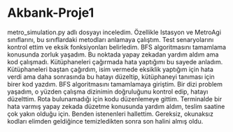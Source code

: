 # Akbank-Proje1
metro_simulation.py adlı dosyayı inceledim. Özellikle Istasyon ve MetroAgi sınıflarını, bu sınıflardaki metodları anlamaya çalıştım.
Test senaryolarını kontrol ettim ve eksik fonksiyonları belirledim.
BFS algoritmasını tamamlama konusunda zorluk yaşadım. Bu noktada yapay zekadan yardım aldım ama kod çalışmadı. Kütüphaneleri çağırmada hata yaptığımı bu sayede anladım.
Kütüphaneleri baştan çağırdım, isim vermede eksiklik yaptığım için hata verdi ama daha sonrasında bu hatayı düzeltip, kütüphaneyi tanıması için birer kod yazdım.
BFS algoritmasını tamamlamaya giriştim. 
Bir dizi problem yaşadım, o yüzden çalışma dizinimin doğruluğunu kontrol edip, hatayı düzelttim.
Rota bulunamadığı için kodu düzenlemeye gittim. 
Terminalde bir hata varmış yapay zekada düzetme konusunda yardım aldım, teslim saatine çok yakın olduğu için.
Benden istenenleri hallettim.
Gereksiz, okunaksız kodları elimden geldiğince temizledikten sonra son halini almış oldu.
